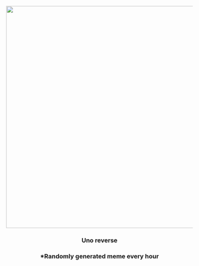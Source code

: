 <p align="center">
        <img src="https://i.redd.it/8jtfhs54a5291.png" width="600" height="600">
        </p>
        <h3 align="center">Uno reverse</h3>
        <h3 align="center">*Randomly generated meme every hour</h3>
    